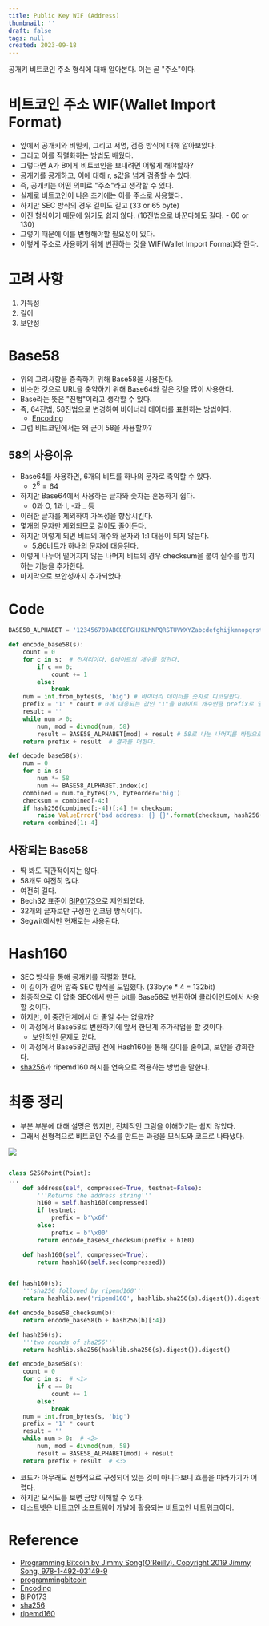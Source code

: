 ```yaml
---
title: Public Key WIF (Address)
thumbnail: ''
draft: false
tags: null
created: 2023-09-18
---
```


공개키 비트코인 주소 형식에 대해 알아본다. 이는 곧 "주소"이다.

# 비트코인 주소 WIF(Wallet Import Format)

* 앞에서 공개키와 비밀키, 그리고 서명, 검증 방식에 대해 알아보았다.
* 그리고 이를 직렬화하는 방법도 배웠다.
* 그렇다면 A가 B에게 비트코인을 보내려면 어떻게 해야할까?
* 공개키를 공개하고, 이에 대해 r, s값을 넘겨 검증할 수 있다.
* 즉, 공개키는 어떤 의미로 "주소"라고 생각할 수 있다.
* 실제로 비트코인이 나온 초기에는 이를 주소로 사용했다. 
* 하지만 SEC 방식의 경우 길이도 길고 (33 or 65 byte)
* 이진 형식이기 때문에 읽기도 쉽지 않다. (16진법으로 바꾼다해도 길다. - 66 or 130)
* 그렇기 때문에 이를 변형해야할 필요성이 있다.
* 이렇게 주소로 사용하기 위해 변환하는 것을 WIF(Wallet Import Format)라 한다.

# 고려 사항

1. 가독성
1. 길이
1. 보안성

# Base58

* 위의 고려사항을 충족하기 위해 Base58을 사용한다.
* 비슷한 것으로 URL을 축약하기 위해 Base64와 같은 것을 많이 사용한다.
* Base라는 뜻은 "진법"이라고 생각할 수 있다.
* 즉, 64진법, 58진법으로 변경하여 바이너리 데이터를 표현하는 방법이다.
  * [Encoding](https://velog.io/@wansook0316/%ED%95%B5%EC%8B%AC%EB%A7%8C-%EC%9D%B4%ED%95%B4%ED%95%98%EB%8A%94-%EC%9D%B8%EC%BD%94%EB%94%A9-ASCII-Unicode-UTF-8-URL-Encoding-Base64)
* 그럼 비트코인에서는 왜 굳이 58을 사용할까?

## 58의 사용이유

* Base64를 사용하면, 6개의 비트를 하나의 문자로 축약할 수 있다.
  * $2^6 = 64$
* 하지만 Base64에서 사용하는 글자와 숫자는 혼동하기 쉽다.
  * 0과 O, 1과 I, -과 _ 등
* 이러한 글자를 제외하여 가독성을 향상시킨다.
* 몇개의 문자만 제외되므로 길이도 줄어든다.
* 하지만 이렇게 되면 비트의 개수와 문자와 1:1 대응이 되지 않는다.
  * 5.86비트가 하나의 문자에 대응된다.
* 이렇게 나누어 떨어지지 않는 나머지 비트의 경우 checksum을 붙여 실수를 방지하는 기능을 추가한다.
* 마지막으로 보안성까지 추가되었다.

# Code

````python
BASE58_ALPHABET = '123456789ABCDEFGHJKLMNPQRSTUVWXYZabcdefghijkmnopqrstuvwxyz'

def encode_base58(s):
    count = 0
    for c in s:  # 전처리이다. 0바이트의 개수를 정한다.
        if c == 0:
            count += 1
        else:
            break
    num = int.from_bytes(s, 'big') # 바이너리 데이터를 숫자로 디코딩한다.
    prefix = '1' * count # 0에 대응되는 값인 "1"을 0바이트 개수만큼 prefix로 달아둔다. 이 부분은 p2pkh에서 필요하다.
    result = ''
    while num > 0:  
        num, mod = divmod(num, 58)
        result = BASE58_ALPHABET[mod] + result # 58로 나눈 나머지를 바탕으로 문자를 결정한다.
    return prefix + result  # 결과를 더한다.

def decode_base58(s):
    num = 0
    for c in s:
        num *= 58
        num += BASE58_ALPHABET.index(c)
    combined = num.to_bytes(25, byteorder='big')
    checksum = combined[-4:]
    if hash256(combined[:-4])[:4] != checksum:
        raise ValueError('bad address: {} {}'.format(checksum, hash256(combined[:-4])[:4]))
    return combined[1:-4]
````

## 사장되는 Base58

* 딱 봐도 직관적이지는 않다.
* 58개도 여전히 많다.
* 여전히 길다.
* Bech32 표준이 [BIP0173](https://en.bitcoin.it/wiki/BIP_0173)으로 제안되었다.
* 32개의 글자로만 구성한 인코딩 방식이다.
* Segwit에서만 현재로는 사용된다.

# Hash160

* SEC 방식을 통해 공개키를 직렬화 했다.
* 이 길이가 길어 압축 SEC 방식을 도입했다. (33byte * 4 = 132bit)
* 최종적으로 이 압축 SEC에서 만든 bit를 Base58로 변환하여 클라이언트에서 사용할 것이다.
* 하지만, 이 중간단계에서 더 줄일 수는 없을까?
* 이 과정에서 Base58로 변환하기에 앞서 한단계 추가작업을 할 것이다.
  * 보안적인 문제도 있다.
* 이 과정에서 Base58인코딩 전에 Hash160을 통해 길이를 줄이고, 보안을 강화한다.
* [sha256](http://wiki.hash.kr/index.php/SHA256)과 ripemd160 해시를 연속으로 적용하는 방법을 말한다.

# 최종 정리

* 부분 부분에 대해 설명은 했지만, 전체적인 그림을 이해하기는 쉽지 않았다.
* 그래서 선형적으로 비트코인 주소를 만드는 과정을 모식도와 코드로 나타냈다.

![](BitcoinProgramming_08_PublicKeyWIF(Address)_0.png)

````python

class S256Point(Point):
...
    def address(self, compressed=True, testnet=False):
        '''Returns the address string'''
        h160 = self.hash160(compressed)
        if testnet:
            prefix = b'\x6f'
        else:
            prefix = b'\x00'
        return encode_base58_checksum(prefix + h160)

    def hash160(self, compressed=True):
        return hash160(self.sec(compressed))


def hash160(s):
    '''sha256 followed by ripemd160'''
    return hashlib.new('ripemd160', hashlib.sha256(s).digest()).digest()

def encode_base58_checksum(b):
    return encode_base58(b + hash256(b)[:4])

def hash256(s):
    '''two rounds of sha256'''
    return hashlib.sha256(hashlib.sha256(s).digest()).digest()

def encode_base58(s):
    count = 0
    for c in s:  # <1>
        if c == 0:
            count += 1
        else:
            break
    num = int.from_bytes(s, 'big')
    prefix = '1' * count
    result = ''
    while num > 0:  # <2>
        num, mod = divmod(num, 58)
        result = BASE58_ALPHABET[mod] + result
    return prefix + result  # <3>
````

* 코드가 아무래도 선형적으로 구성되어 있는 것이 아니다보니 흐름을 따라가기가 어렵다.
* 하지만 모식도를 보면 금방 이해할 수 있다.
* 테스트넷은 비트코인 소프트웨어 개발에 활용되는 비트코인 네트워크이다.

# Reference

* [Programming Bitcoin by Jimmy Song(O'Reilly). Copyright 2019 Jimmy Song, 978-1-492-03149-9](https://product.kyobobook.co.kr/detail/S000001810191?LINK=NVB&NaPm=ct%3Dlco3jtn4%7Cci%3Dbf430ef307d43aa5d2aed075a40675b99aea5dd1%7Ctr%3Dboksl1%7Csn%3D5342564%7Chk%3D30b6603d08172940787f2adaf8fa881b7ca80517)
* [programmingbitcoin](https://github.com/jimmysong/programmingbitcoin)
* [Encoding](https://velog.io/@wansook0316/%ED%95%B5%EC%8B%AC%EB%A7%8C-%EC%9D%B4%ED%95%B4%ED%95%98%EB%8A%94-%EC%9D%B8%EC%BD%94%EB%94%A9-ASCII-Unicode-UTF-8-URL-Encoding-Base64)
* [BIP0173](https://en.bitcoin.it/wiki/BIP_0173)
* [sha256](http://wiki.hash.kr/index.php/SHA256)
* [ripemd160](http://wiki.hash.kr/index.php/RIPEMD-160)
